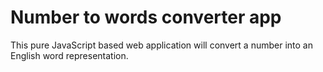 # Number to words converter app
This pure JavaScript based web application will convert a number into an English word representation.